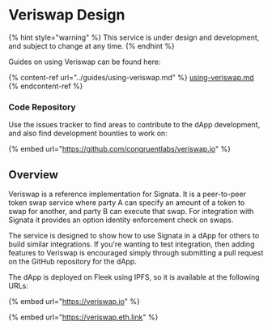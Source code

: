 # Veriswap Design

{% hint style="warning" %}
This service is under design and development, and subject to change at any time.
{% endhint %}

Guides on using Veriswap can be found here:

{% content-ref url="../guides/using-veriswap.md" %}
[using-veriswap.md](../guides/using-veriswap.md)
{% endcontent-ref %}

### Code Repository

Use the issues tracker to find areas to contribute to the dApp development, and also find development bounties to work on:

{% embed url="https://github.com/congruentlabs/veriswap.io" %}

## Overview

Veriswap is a reference implementation for Signata. It is a peer-to-peer token swap service where party A can specify an amount of a token to swap for another, and party B can execute that swap. For integration with Signata it provides an option identity enforcement check on swaps.

The service is designed to show how to use Signata in a dApp for others to build similar integrations. If you're wanting to test integration, then adding features to Veriswap is encouraged simply through submitting a pull request on the GitHub repository for the dApp.

The dApp is deployed on Fleek using IPFS, so it is available at the following URLs:

{% embed url="https://veriswap.io" %}

{% embed url="https://veriswap.eth.link" %}

